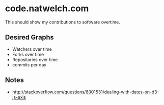 # code.natwelch.com

This should show my contributions to software overtime.

## Desired Graphs

 * Watchers over time
 * Forks over time
 * Repositories over time
 * commits per day

## Notes

 * http://stackoverflow.com/questions/8301531/dealing-with-dates-on-d3-js-axis

